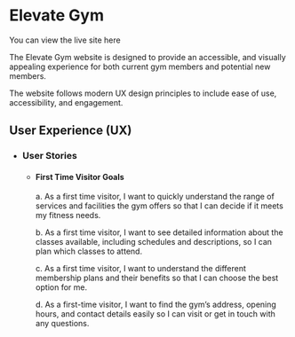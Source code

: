 # Elevate Gym

You can view the live site here

The Elevate Gym website is designed to provide an accessible, and visually appealing experience for both current gym members and potential new members. 

The website follows modern UX design principles to include ease of use, accessibility, and engagement.

## User Experience (UX)

* ### User Stories

  * #### First Time Visitor Goals

    a. As a first time visitor, I want to quickly understand the range of services and facilities the gym offers so that I can decide if it meets my fitness needs.

    b. As a first time visitor, I want to see detailed information about the classes available, including schedules and descriptions, so I can plan which classes to attend.

    c. As a first time visitor, I want to understand the different membership plans and their benefits so that I can choose the best option for me.

    d. As a first-time visitor, I want to find the gym’s address, opening hours, and contact details easily so I can visit or get in touch with any questions.

